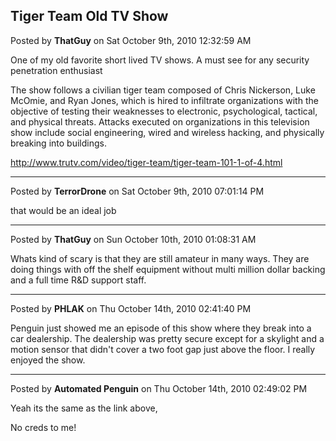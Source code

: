 ## Tiger Team Old TV Show
Posted by **ThatGuy** on Sat October 9th, 2010 12:32:59 AM

One of my old favorite short lived TV shows. A must see for any security
penetration enthusiast

The show follows a civilian tiger team composed of Chris Nickerson, Luke McOmie,
and Ryan Jones, which is hired to infiltrate organizations with the objective of
testing their weaknesses to electronic, psychological, tactical, and physical
threats. Attacks executed on organizations in this television show include
social engineering, wired and wireless hacking, and physically breaking into
buildings.

<http://www.trutv.com/video/tiger-team/tiger-team-101-1-of-4.html>

--------------------------------------------------------------------------------

Posted by **TerrorDrone** on Sat October 9th, 2010 07:01:14 PM

that would be an ideal job

--------------------------------------------------------------------------------

Posted by **ThatGuy** on Sun October 10th, 2010 01:08:31 AM

Whats kind of scary is that they are still amateur in many ways. They are doing
things with off the shelf equipment without multi million dollar backing and a
full time R&amp;D support staff.

--------------------------------------------------------------------------------

Posted by **PHLAK** on Thu October 14th, 2010 02:41:40 PM

Penguin just showed me an episode of this show where they break into a car
dealership.  The dealership was pretty secure except for a skylight and a motion
sensor that didn't cover a two foot gap just above the floor.  I really enjoyed
the show.

--------------------------------------------------------------------------------

Posted by **Automated Penguin** on Thu October 14th, 2010 02:49:02 PM

Yeah its the same as the link above,

No creds to me!
